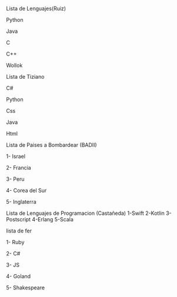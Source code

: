 Lista de Lenguajes(Ruiz)

Python

Java

C

C++

Wollok


Lista de Tiziano

C#

Python

Css

Java

Html


Lista de Paises a Bombardear (BADII)

1- Israel

2- Francia

3- Peru

4- Corea del Sur

5- Inglaterra

Lista de Lenguajes de Programacion (Castañeda)
1-Swift
2-Kotlin
3-Postscript
4-Erlang
5-Scala

lista de fer

1- Ruby 

2- C#

3- JS

4- Goland

5- Shakespeare

